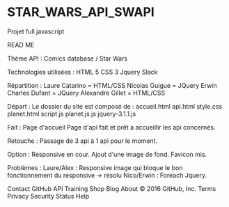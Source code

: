 # STAR_WARS_API_SWAPI
Projet full javascript 

READ ME

Thème API :
Comics database / Star Wars

Technologies utilisées :
HTML 5
CSS 3
Jquery
Slack




Répartition :
Laure Catarino = HTML/CSS
Nicolas Guigue = JQuery
Erwin Charles Dufant = JQuery 
Alexandre Gillet = HTML/CSS


Départ :
Le dossier du site est composé de :
accueil.html
api.html
style.css
planet.html
script.js
planet.js.js
jquery-3.1.1.js


Fait :
Page d'accueil
Page d'api fait et prêt a accueillir les api concernés.

Retouche :
Passage de 3 api à 1 api pour le moment.

Option :
Responsive en cour.
Ajout d'une image de fond.
Favicon mis.

Problèmes :
Laure/Alex : Responsive image qui bloque le bon fonctionnement du responsive → résolu
Nico/Erwin : Foreach Jquery.

Contact GitHub API Training Shop Blog About
© 2016 GitHub, Inc. Terms Privacy Security Status Help
